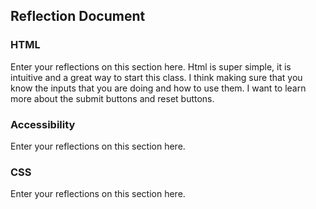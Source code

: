 ## Reflection Document

### HTML

Enter your reflections on this section here.
Html is super simple, it is intuitive and a great
way to start this class. I think making sure that you
know the inputs that you are doing and how to use them. 
I want to learn more about the submit buttons and reset 
buttons.

### Accessibility

Enter your reflections on this section here.

### CSS

Enter your reflections on this section here.
